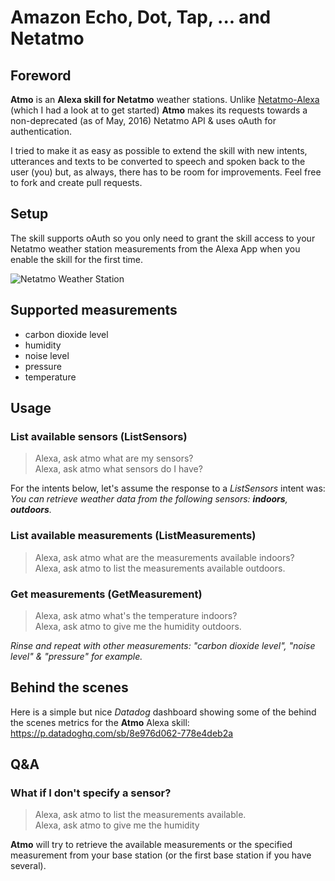 # Amazon Echo, Dot, Tap, ... and Netatmo

## Foreword
**Atmo** is an **Alexa skill for Netatmo** weather stations. Unlike [Netatmo-Alexa](https://github.com/andypiper/Netatmo-Alexa) (which I had a look at to get started) **Atmo** makes its requests towards a non-deprecated (as of May, 2016) Netatmo API & uses oAuth for authentication.

I tried to make it as easy as possible to extend the skill with new intents, utterances and texts to be converted to speech and spoken back to the user (you) but, as always, there has to be room for improvements. Feel free to fork and create pull requests.

## Setup
The skill supports oAuth so you only need to grant the skill access to your Netatmo weather station measurements from the Alexa App when you enable the skill for the first time.

![Netatmo Weather Station](https://raw.githubusercontent.com/lroguet/amzn-alexa-skill-netatmo/master/assets/images/netatmo-weather-station.jpg)

## Supported measurements
* carbon dioxide level
* humidity
* noise level
* pressure
* temperature

## Usage
### List available sensors (ListSensors)
> Alexa, ask atmo what are my sensors?   
> Alexa, ask atmo what sensors do I have?

For the intents below, let's assume the response to a *ListSensors* intent was: *You can retrieve weather data from the following sensors: __indoors__, __outdoors__.*

### List available measurements (ListMeasurements)

> Alexa, ask atmo what are the measurements available indoors?   
> Alexa, ask atmo to list the measurements available outdoors.

### Get measurements (GetMeasurement)

> Alexa, ask atmo what's the temperature indoors?   
> Alexa, ask atmo to give me the humidity outdoors.

*Rinse and repeat with other measurements: "carbon dioxide level", "noise level" & "pressure" for example.*

## Behind the scenes
Here is a simple but nice *Datadog* dashboard showing some of the behind the scenes metrics for the **Atmo** Alexa skill: https://p.datadoghq.com/sb/8e976d062-778e4deb2a

## Q&A
### What if I don't specify a sensor?

> Alexa, ask atmo to list the measurements available.   
> Alexa, ask atmo to give me the humidity

**Atmo** will try to retrieve the available measurements or the specified measurement from your base station (or the first base station if you have several).
